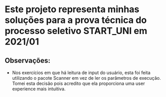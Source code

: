 # Este projeto representa minhas soluções para a prova técnica do processo seletivo START_UNI em 2021/01
## Observações:
* Nos exercícios em que há leitura de input do usuário, esta foi feita utilizando o pacote Scanner em vez de ler os parâmetros de execução. Tomei esta decisão pois acredito que ela proporciona uma user experience mais intuitiva. 

